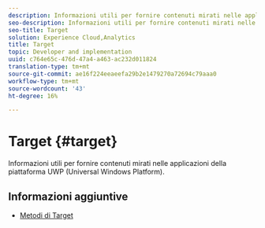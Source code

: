 ```yaml
---
description: Informazioni utili per fornire contenuti mirati nelle applicazioni della piattaforma UWP (Universal Windows Platform).
seo-description: Informazioni utili per fornire contenuti mirati nelle applicazioni della piattaforma UWP (Universal Windows Platform).
seo-title: Target
solution: Experience Cloud,Analytics
title: Target
topic: Developer and implementation
uuid: c764e65c-476d-47a4-a463-ac232d011824
translation-type: tm+mt
source-git-commit: ae16f224eeaeefa29b2e1479270a72694c79aaa0
workflow-type: tm+mt
source-wordcount: '43'
ht-degree: 16%

---
```



# Target {#target}

Informazioni utili per fornire contenuti mirati nelle applicazioni della piattaforma UWP (Universal Windows Platform).

## Informazioni aggiuntive

+ [Metodi di Target](/help/universal-windows/target/target-methods.md)